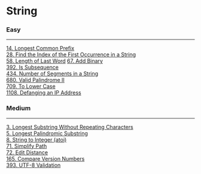 # String

### Easy
---
[14. Longest Common Prefix](../solutions/0014-Longest%20Common%20Prefix.md)</br>
[28. Find the Index of the First Occurrence in a String](../solutions/0028-Find%20the%20Index%20of%20the%20First%20Occurrence%20in%20a%20String.md)</br>
[58. Length of Last Word](../solutions/0058-Length%20of%20Last%20Word.md)
[67. Add Binary](../solutions/0067-Add%20Binary.md)</br>
[392. Is Subsequence](../solutions/0392-Is%20Subsequence.md)</br>
[434. Number of Segments in a String](../solutions/0434-Number%20of%20Segments%20in%20a%20String.md)</br>
[680. Valid Palindrome II](../solutions/0680-Valid%20Palindrome%20II.md)</br>
[709. To Lower Case](../solutions/0709-To%20Lower%20Case.md)</br>
[1108. Defanging an IP Address](../solutions/1108-Defanging%20an%20IP%20Address.md)</br>

### Medium
---
[3. Longest Substring Without Repeating Characters](../solutions/0003-Longest%20Substring%20Without%20Repeating%20Characters.md)</br>
[5. Longest Palindromic Substring](../solutions/0005-Longest%20Palindromic%20Substring.md)</br>
[8. String to Integer (atoi)](../solutions/0008-String%20to%20Integer%20(atoi).md)</br>
[71. Simplify Path](../solutions/0071-Simplify%20Path.md)</br>
[72. Edit Distance](../solutions/0072-Edit%20Distance.md)</br>
[165. Compare Version Numbers](../solutions/0165-Compare%20Version%20Numbers.md)</br>
[393. UTF-8 Validation](../solutions/0393-UTF-8%20Validation.md)</br>